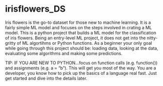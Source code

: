 # irisflowers_DS
Iris flowers is the go-to dataset for those new to machine learning. It is a fairly simple ML model and focuses on the steps involved in crating a ML model.
This is a python project that builds a ML model for the classification of iris flowers.
Being an entry-level ML project, it does not get into the nitty-gritty of ML algortihms or Python functions. As a beginner your only goal while going through this project should be: loading data, looking at the data, evaluating some algorithms and making some predictions.

TIP: IF YOU ARE NEW TO PYTHON...focus on function calls (e.g. function()) and assignments (e.g. a = “b”). This will get you most of the way. You are a developer, you know how to pick up the basics of a language real fast. Just get started and dive into the details later.
